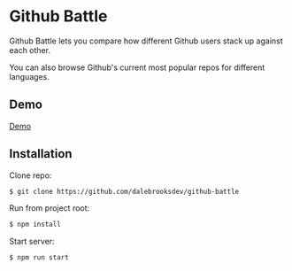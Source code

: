 # Github Battle

Github Battle lets you compare how different Github users stack up against each other.

You can also browse Github's current most popular repos for different languages.

## Demo

[Demo](https://github-battle-d3e6e.firebaseapp.com/)

## Installation

Clone repo:

```bash
$ git clone https://github.com/dalebrooksdev/github-battle
```

Run from project root:

```bash
$ npm install
```

Start server:

```bash
$ npm run start
```
